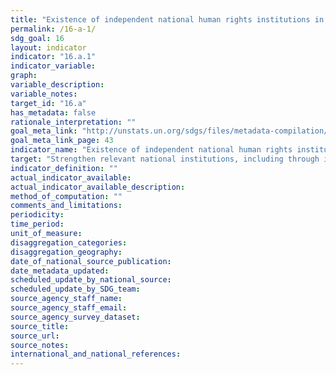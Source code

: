 ```yaml
---
title: "Existence of independent national human rights institutions in compliance with the Paris Principles"
permalink: /16-a-1/
sdg_goal: 16
layout: indicator
indicator: "16.a.1"
indicator_variable: 
graph: 
variable_description: 
variable_notes: 
target_id: "16.a"
has_metadata: false
rationale_interpretation: ""
goal_meta_link: "http://unstats.un.org/sdgs/files/metadata-compilation/Metadata-Goal-16.pdf"
goal_meta_link_page: 43
indicator_name: "Existence of independent national human rights institutions in compliance with the Paris Principles"
target: "Strengthen relevant national institutions, including through international cooperation, for building capacity at all levels, in particular in developing countries, to prevent violence and combat terrorism and crime."
indicator_definition: ""
actual_indicator_available: 
actual_indicator_available_description: 
method_of_computation: ""
comments_and_limitations: 
periodicity: 
time_period: 
unit_of_measure: 
disaggregation_categories: 
disaggregation_geography: 
date_of_national_source_publication: 
date_metadata_updated: 
scheduled_update_by_national_source: 
scheduled_update_by_SDG_team: 
source_agency_staff_name: 
source_agency_staff_email: 
source_agency_survey_dataset: 
source_title: 
source_url: 
source_notes: 
international_and_national_references: 
---
```


